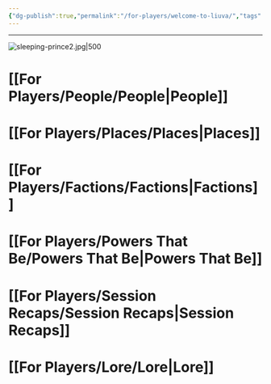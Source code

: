 ```yaml
---
{"dg-publish":true,"permalink":"/for-players/welcome-to-liuva/","tags":["gardenEntry"]}
---
```


***
![sleeping-prince2.jpg|500](/img/user/sleeping-prince2.jpg)
# [[For Players/People/People\|People]]
# [[For Players/Places/Places\|Places]]
# [[For Players/Factions/Factions\|Factions]]
# [[For Players/Powers That Be/Powers That Be\|Powers That Be]]

# [[For Players/Session Recaps/Session Recaps\|Session Recaps]]

# [[For Players/Lore/Lore\|Lore]]

